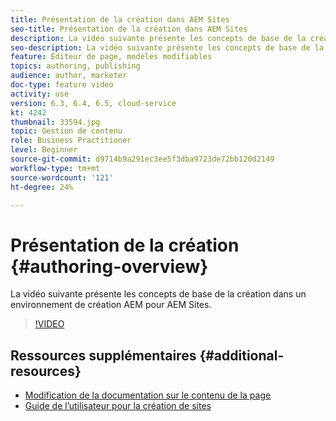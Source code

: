```yaml
---
title: Présentation de la création dans AEM Sites
seo-title: Présentation de la création dans AEM Sites
description: La vidéo suivante présente les concepts de base de la création dans un environnement de création AEM. Il utilise la console Sites comme base.
seo-description: La vidéo suivante présente les concepts de base de la création dans un environnement de création AEM. Il utilise la console Sites comme base.
feature: Éditeur de page, modèles modifiables
topics: authoring, publishing
audience: author, marketer
doc-type: feature video
activity: use
version: 6.3, 6.4, 6.5, cloud-service
kt: 4242
thumbnail: 33594.jpg
topic: Gestion de contenu
role: Business Practitioner
level: Beginner
source-git-commit: d9714b9a291ec3ee5f3dba9723de72bb120d2149
workflow-type: tm+mt
source-wordcount: '121'
ht-degree: 24%

---
```



# Présentation de la création {#authoring-overview}

La vidéo suivante présente les concepts de base de la création dans un environnement de création AEM pour AEM Sites.

>[!VIDEO](https://video.tv.adobe.com/v/33594?quality=12&learn=on)

## Ressources supplémentaires {#additional-resources}

* [Modification de la documentation sur le contenu de la page](https://docs.adobe.com/content/help/fr-FR/experience-manager-cloud-service/sites/authoring/fundamentals/editing-content.html)
* [Guide de l’utilisateur pour la création de sites](https://docs.adobe.com/content/help/en/experience-manager-65/authoring/home.html?topic=/experience-manager/6-5/sites/authoring/morehelp/page-authoring.ug.js)
